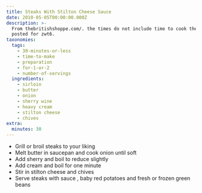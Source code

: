 ```yaml
---
title: Steaks With Stilton Cheese Sauce
date: 2010-05-05T00:00:00.000Z
description: >-
  From thebritishshoppe.com/. the times do not include time to cook the steaks.
  posted for zwt6.
taxonomies:
  tags:
    - 30-minutes-or-less
    - time-to-make
    - preparation
    - for-1-or-2
    - number-of-servings
  ingredients:
    - sirloin
    - butter
    - onion
    - sherry wine
    - heavy cream
    - stilton cheese
    - chives
extra:
  minutes: 30
---
```

 - Grill or broil steaks to your liking
 - Melt butter in saucepan and cook onion until soft
 - Add sherry and boil to reduce slightly
 - Add cream and boil for one minute
 - Stir in stilton cheese and chives
 - Serve steaks with sauce , baby red potatoes and fresh or frozen green beans
